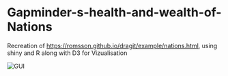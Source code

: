 # Gapminder-s-health-and-wealth-of-Nations
Recreation of https://romsson.github.io/dragit/example/nations.html, using shiny and R along with D3 for Vizualisation

![GUI]( "GUI")
